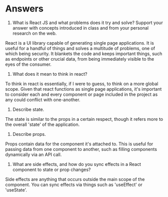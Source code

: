 # Answers

1. What is React JS and what problems does it try and solve? Support your answer with concepts introduced in class and from your personal research on the web.

React is a UI library capable of generating single page applications. It is useful for a handful of things and solves a multitude of problems, one of which being security. It blankets the code and keeps important things, such as endpoints or other crucial data, from being immediately visible to the eyes of the consumer.

1. What does it mean to think in react?

To think in react is essentially, if I were to guess, to think on a more global scope. Given that react functions as single page applications, it's important to consider each and every component or page included in the project as any could conflict with one-another.

1. Describe state.

The state is similar to the props in a certain respect, though it refers more to the overall 'state' of the application.

1. Describe props.

Props contain data for the component it's attached to. This is useful for passing data from one component to another, such as filling components dynamically via an API call.

1. What are side effects, and how do you sync effects in a React component to state or prop changes?

Side effects are anything that occurs outside the main scope of the component. You can sync effects via things such as 'useEffect' or 'useState'.
